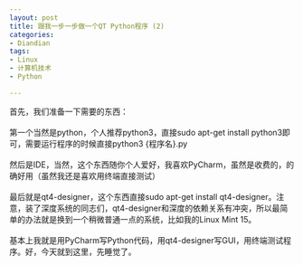 ```yaml
---
layout: post
title: 跟我一步一步做一个QT Python程序 (2)
categories:
- Diandian
tags:
- Linux
- 计算机技术
- Python

---
```

<p><span>首先，我们准备一下需要的东西： </span><br /><br /><span>第一个当然是python，个人推荐python3，直接sudo apt-get install python3即可，需要运行程序的时候直接python3 {程序名}.py </span><br /><br /><span>然后是IDE，当然，这个东西随你个人爱好，我喜欢PyCharm，虽然是收费的，的确好用（虽然我还是喜欢用终端直接测试） </span><br /><br /><span>最后就是qt4-designer，这个东西直接sudo apt-get install qt4-designer。注意，装了深度系统的同志们，qt4-designer和深度的依赖关系有冲突，所以最简单的办法就是换到一个稍微普通一点的系统，比如我的Linux Mint 15。 </span><br /><br /><span>基本上我就是用PyCharm写Python代码，用qt4-designer写GUI，用终端测试程序。好，今天就到这里，先睡觉了。 </span><br /></p>